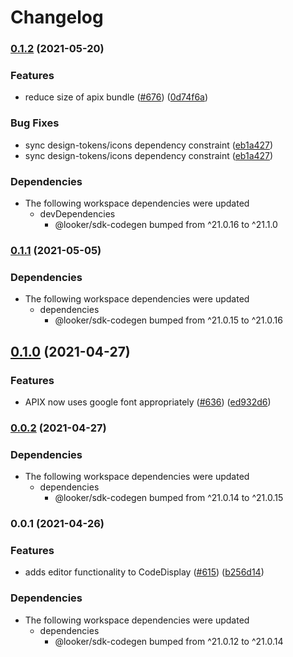 # Changelog

### [0.1.2](https://www.github.com/looker-open-source/sdk-codegen/compare/code-editor-v0.1.1...code-editor-v0.1.2) (2021-05-20)


### Features

* reduce size of apix bundle ([#676](https://www.github.com/looker-open-source/sdk-codegen/issues/676)) ([0d74f6a](https://www.github.com/looker-open-source/sdk-codegen/commit/0d74f6a7814b509416a9d2558c16439a4859b543))


### Bug Fixes

* sync design-tokens/icons dependency constraint ([eb1a427](https://www.github.com/looker-open-source/sdk-codegen/commit/eb1a427d3c90bec44b2aac542783c3cda4810c0e))
* sync design-tokens/icons dependency constraint ([eb1a427](https://www.github.com/looker-open-source/sdk-codegen/commit/eb1a427d3c90bec44b2aac542783c3cda4810c0e))


### Dependencies

* The following workspace dependencies were updated
  * devDependencies
    * @looker/sdk-codegen bumped from ^21.0.16 to ^21.1.0

### [0.1.1](https://www.github.com/looker-open-source/sdk-codegen/compare/code-editor-v0.1.0...code-editor-v0.1.1) (2021-05-05)


### Dependencies

* The following workspace dependencies were updated
  * dependencies
    * @looker/sdk-codegen bumped from ^21.0.15 to ^21.0.16

## [0.1.0](https://www.github.com/looker-open-source/sdk-codegen/compare/code-editor-v0.0.2...code-editor-v0.1.0) (2021-04-27)


### Features

* APIX now uses google font appropriately ([#636](https://www.github.com/looker-open-source/sdk-codegen/issues/636)) ([ed932d6](https://www.github.com/looker-open-source/sdk-codegen/commit/ed932d6744fd3c102bfff7417643667bb57aee00))

### [0.0.2](https://www.github.com/looker-open-source/sdk-codegen/compare/code-editor-v0.0.1...code-editor-v0.0.2) (2021-04-27)


### Dependencies

* The following workspace dependencies were updated
  * dependencies
    * @looker/sdk-codegen bumped from ^21.0.14 to ^21.0.15

### 0.0.1 (2021-04-26)


### Features

* adds editor functionality to CodeDisplay ([#615](https://www.github.com/looker-open-source/sdk-codegen/issues/615)) ([b256d14](https://www.github.com/looker-open-source/sdk-codegen/commit/b256d14c279e47f531c8291d11146d07a7b5ad94))



### Dependencies

* The following workspace dependencies were updated
  * dependencies
    * @looker/sdk-codegen bumped from ^21.0.12 to ^21.0.14